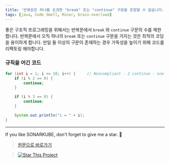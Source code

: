 ```yaml
---
title: '반복문은 하나를 초과한 "break" 또는 "continue" 구문을 포함할 수 없습니다.'
tags: [java, Code Smell, Minor, brain-overload]
---
```


좋은 구조적 프로그래밍을 위해서는 반복문에서 `break` 와 `continue` 구문의 수를 제한합니다.
반복문에서 오직 하나의 `break` 또는 `continue` 구문을 가지는 것은 최적의 코딩을 용이하게 합니다.
만일 둘 이상의 구문이 존재하는 경우 가독성을 높이기 위해 코드를 리팩토링 해야합니다.

### 규칙을 어긴 코드

```java
for (int i = 1; i <= 10; i++) {     // Noncompliant - 2 continue - one might be tempted to add some logic in between
    if (i % 2 == 0) {
        continue;
    }

    if (i % 3 == 0) {
        continue;
    }

    System.out.println("i = " + i);
}
```

---

If you like SONARKUBE, don't forget to give me a star. :star2:

> [원문으로 바로가기](https://rules.sonarsource.com/java/tag/brain-overload/RSPEC-135)

> [![Star This Project](https://img.shields.io/github/stars/kantabile/sonarkube.svg?label=Stars&style=social)](https://github.com/kantabile/sonarkube)
